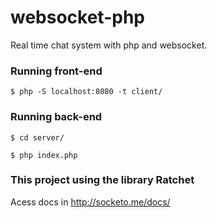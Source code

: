 # websocket-php

Real time chat system with php and websocket.


### Running front-end

```
$ php -S localhost:8080 -t client/
```

### Running back-end

```
$ cd server/

$ php index.php
```

### This project using the library Ratchet

Acess docs in http://socketo.me/docs/
